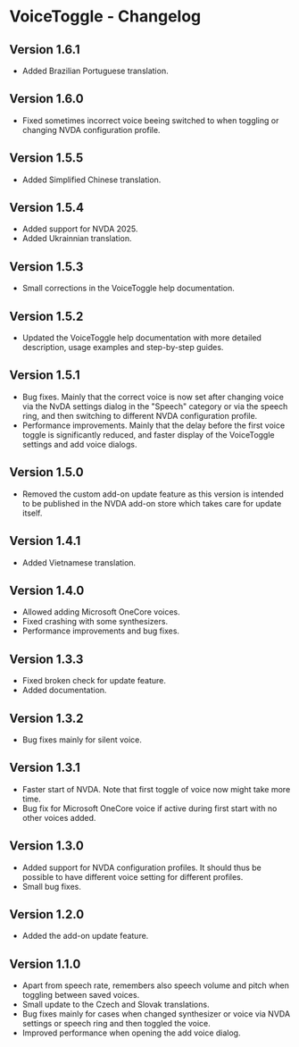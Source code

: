# VoiceToggle - Changelog

## Version 1.6.1
* Added Brazilian Portuguese translation.

## Version 1.6.0
* Fixed sometimes incorrect voice beeing switched to when toggling or changing NVDA configuration profile.

## Version 1.5.5
* Added Simplified Chinese translation.

## Version 1.5.4
* Added support for NVDA 2025.
* Added Ukrainnian translation.

## Version 1.5.3
* Small corrections in the VoiceToggle help documentation.

## Version 1.5.2
* Updated the VoiceToggle help documentation with more detailed description, usage examples and step-by-step guides. 

## Version 1.5.1
* Bug fixes. Mainly that the correct voice is now set after changing voice via the NvDA settings dialog in the "Speech" category or via the speech ring, and then switching to different NVDA configuration profile.
* Performance improvements. Mainly that the delay before the first voice toggle is significantly reduced, and faster display of the VoiceToggle settings and add voice dialogs.

## Version 1.5.0
* Removed the custom add-on update feature as this version is intended to be published in the NVDA add-on store which takes care for update itself.

## Version 1.4.1
* Added Vietnamese translation.

## Version 1.4.0
* Allowed adding Microsoft OneCore voices.
* Fixed crashing with some synthesizers.
* Performance improvements and bug fixes.

## Version 1.3.3
* Fixed broken check for update feature.
* Added documentation.

## Version 1.3.2
* Bug fixes mainly for silent voice.

## Version 1.3.1
* Faster start of NVDA. Note that first toggle of voice now might take more time.
* Bug fix for Microsoft OneCore voice if active during first start with no other voices added.

## Version 1.3.0
* Added support for NVDA configuration profiles. It should thus be possible to have different voice setting for different profiles.
* Small bug fixes.

## Version 1.2.0
* Added the add-on update feature.

## Version 1.1.0
* Apart from speech rate, remembers also speech volume and pitch when toggling between saved voices.
* Small update to the Czech and Slovak translations.
* Bug fixes mainly for cases when changed synthesizer or voice via NVDA settings or speech ring and then toggled the voice.
* Improved performance when opening the add voice dialog.
